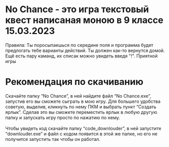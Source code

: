 
# No Chance - это игра текстовый квест написаная моною в 9 классе 15.03.2023

Правила:
Ты поросыпаешься по середине поля и программа будет предлогать тебе варианты действий. Ты должен как-то вернутся домой.
Ещё есть пару каманд, их списак можно увидеть введя "!". 
Приятной игры
# Рекомендация по скачиванию
Скачайте папку “No Chance”, в ней найдите файл “No Chance.exe”, запустив его вы сможете сыграть в мою игру. Для большего удобства советую, выделив, кликнуть по нему ПКМ и выбрать пункт “Создать ярлык”. Сделав это вы сможете переместить ярлык в любую другую папку и запускать игру просто по нажатию по нему.\
\
Чтобы увидеть код скачайте папку “code_downlouder”, в ней запустите “downlouder.exe” и файл с кодом появится в этой же  папке, но его не получится запустить так чтобы он работал.

